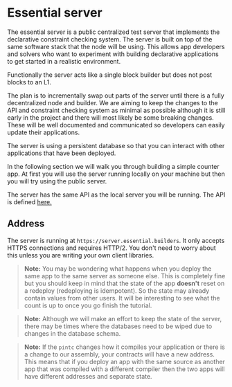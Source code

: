 # Essential server

The essential server is a public centralized test server that implements the declarative constraint checking system. The server is built on top of the same software stack that the node will be using. This allows app developers and solvers who want to experiment with building declarative applications to get started in a realistic environment.

Functionally the server acts like a single block builder but does not post blocks to an L1.

The plan is to incrementally swap out parts of the server until there is a fully decentralized node and builder. We are aiming to keep the changes to the API and constraint checking system as minimal as possible although it is still early in the project and there will most likely be some breaking changes. These will be well documented and communicated so developers can easily update their applications.

The server is using a persistent database so that you can interact with other applications that have been deployed.

In the following section we will walk you through building a simple counter app. At first you will use the server running locally on your machine but then you will try using the public server.

The server has the same API as the local server you will be running. The API is defined [here.](https://github.com/essential-contributions/essential-server/blob/main/crates/rest-server/README.md#api)

## Address

The server is running at `https://server.essential.builders`. It only accepts HTTPS connections and requires HTTP/2. You don't need to worry about this unless you are writing your own client libraries.

> **Note:** You may be wondering what happens when you deploy the same app to the same server as someone else. This is completely fine but you should keep in mind that the state of the app **doesn't** reset on a redeploy (redeploying is idempotent). So the state may already contain values from other users. It will be interesting to see what the count is up to once you go finish the tutorial.

> **Note:** Although we will make an effort to keep the state of the server, there may be times where the databases need to be wiped due to changes in the database schema.

> **Note:** If the `pintc` changes how it compiles your application or there is a change to our assembly, your contracts will have a new address. This means that if you deploy an app with the same source as another app that was compiled with a different compiler then the two apps will have different addresses and separate state.
